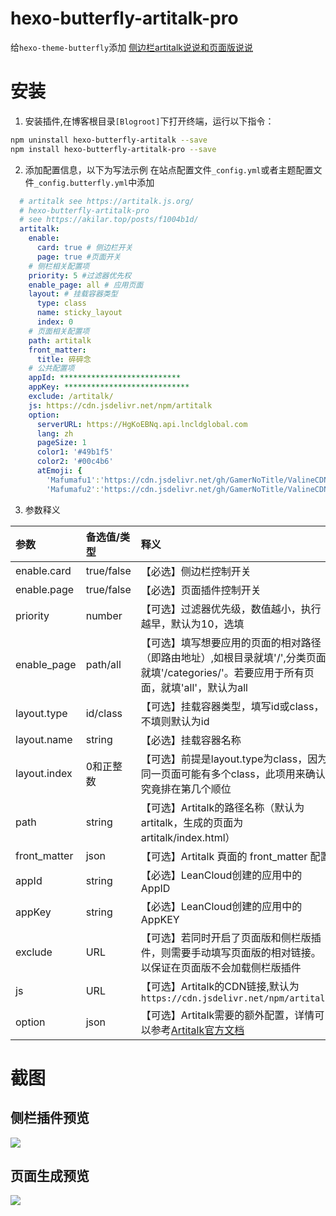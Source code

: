 # hexo-butterfly-artitalk-pro

给`hexo-theme-butterfly`添加 [侧边栏artitalk说说和页面版说说](https://akilar.top/posts/f1004b1d/)

# 安装

1. 安装插件,在博客根目录`[Blogroot]`下打开终端，运行以下指令：
  ```bash
  npm uninstall hexo-butterfly-artitalk --save
  npm install hexo-butterfly-artitalk-pro --save
  ```

2. 添加配置信息，以下为写法示例
  在站点配置文件`_config.yml`或者主题配置文件`_config.butterfly.yml`中添加

  ```yaml
    # artitalk see https://artitalk.js.org/
    # hexo-butterfly-artitalk-pro
    # see https://akilar.top/posts/f1004b1d/
    artitalk:
      enable:
        card: true # 侧边栏开关
        page: true #页面开关
      # 侧栏相关配置项
      priority: 5 #过滤器优先权
      enable_page: all # 应用页面
      layout: # 挂载容器类型
        type: class
        name: sticky_layout
        index: 0
      # 页面相关配置项
      path: artitalk
      front_matter:
        title: 碎碎念
      # 公共配置项
      appId: ***************************
      appKey: ****************************
      exclude: /artitalk/
      js: https://cdn.jsdelivr.net/npm/artitalk
      option:
        serverURL: https://HgKoEBNq.api.lncldglobal.com
        lang: zh
        pageSize: 1
        color1: '#49b1f5'
        color2: '#00c4b6'
        atEmoji: {
          'Mafumafu1':'https://cdn.jsdelivr.net/gh/GamerNoTitle/ValineCDN@master/Mafumafu/199749454.png',
          'Mafumafu2':'https://cdn.jsdelivr.net/gh/GamerNoTitle/ValineCDN@master/Mafumafu/199749455.png'}
  ```
3. 参数释义

  |参数|备选值/类型|释义|
  |:--|:--|:--|
  |enable.card|true/false|【必选】侧边栏控制开关|
  |enable.page|true/false|【必选】页面插件控制开关|
  |priority|number|【可选】过滤器优先级，数值越小，执行越早，默认为10，选填|
  |enable_page|path/all|【可选】填写想要应用的页面的相对路径（即路由地址）,如根目录就填'/',分类页面就填'/categories/'。若要应用于所有页面，就填'all'，默认为all|
  |layout.type|id/class|【可选】挂载容器类型，填写id或class，不填则默认为id|
  |layout.name|string|【必选】挂载容器名称|
  |layout.index|0和正整数|【可选】前提是layout.type为class，因为同一页面可能有多个class，此项用来确认究竟排在第几个顺位|
  |path|string|【可选】Artitalk的路径名称（默认为artitalk，生成的页面为artitalk/index.html）|
  |front_matter|json|【可选】Artitalk 頁面的 front_matter 配置|
  |appId|string|【必选】LeanCloud创建的应用中的 AppID|
  |appKey|string|【必选】LeanCloud创建的应用中的AppKEY|
  |exclude|URL|【可选】若同时开启了页面版和侧栏版插件，则需要手动填写页面版的相对链接。以保证在页面版不会加载侧栏版插件|
  |js|URL|【可选】Artitalk的CDN链接,默认为`https://cdn.jsdelivr.net/npm/artitalk`|
  |option|json|【可选】Artitalk需要的额外配置，详情可以参考[Artitalk官方文档](https://artitalk.js.org/settings.html#%F0%9F%98%9C-artitalk%E6%94%AF%E6%8C%81%E4%B8%A4%E7%A7%8D%E5%88%9D%E5%A7%8B%E5%8C%96%E6%96%B9%E5%BC%8F)|

# 截图
## 侧栏插件预览
![](https://cdn.jsdelivr.net/npm/akilar-candyassets/image/fbece72e.png)
## 页面生成预览
![](https://user-images.githubusercontent.com/16351105/107762957-c4c1e580-6d68-11eb-984f-74c9bf6325e9.png)
